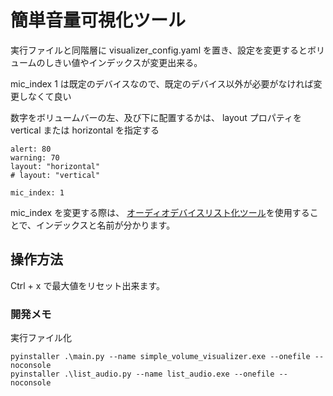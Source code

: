# 簡単音量可視化ツール

実行ファイルと同階層に visualizer_config.yaml を置き、設定を変更するとボリュームのしきい値やインデックスが変更出来る。

mic_index 1 は既定のデバイスなので、既定のデバイス以外が必要がなければ変更しなくて良い

数字をボリュームバーの左、及び下に配置するかは、 layout プロパティを vertical または horizontal を指定する
```
alert: 80
warning: 70
layout: "horizontal"
# layout: "vertical"

mic_index: 1
```

mic_index を変更する際は、 [オーディオデバイスリスト化ツール](./bin/list_audio.exe)を使用することで、インデックスと名前が分かります。

## 操作方法
Ctrl + x で最大値をリセット出来ます。

### 開発メモ
実行ファイル化
```
pyinstaller .\main.py --name simple_volume_visualizer.exe --onefile --noconsole
pyinstaller .\list_audio.py --name list_audio.exe --onefile --noconsole
```
